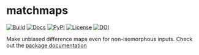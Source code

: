 # matchmaps

[![Build](https://github.com/rs-station/matchmaps/actions/workflows/ci.yml/badge.svg)](https://github.com/rs-station/matchmaps/actions/workflows/ci.yml)
[![Docs](https://github.com/rs-station/matchmaps/actions/workflows/build_docs.yml/badge.svg)](https://github.com/rs-station/matchmaps/actions/workflows/build_docs.yml)
[![PyPI](https://img.shields.io/pypi/v/matchmaps.svg?color=green)](https://pypi.org/project/matchmaps)
[![License](https://img.shields.io/pypi/l/matchmaps.svg?color=green)](https://github.com/rs-station/matchmaps/raw/main/LICENSE)
[![DOI](https://img.shields.io/badge/DOI-10.1107%2FS1600576724003510-blue)](https://doi.org/10.1107/S1600576724003510)

Make unbiased difference maps even for non-isomorphous inputs. Check out the [package documentation](https://rs-station.github.io/matchmaps/)
